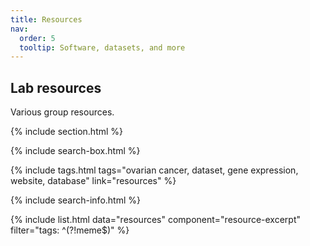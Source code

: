 ```yaml
---
title: Resources
nav:
  order: 5
  tooltip: Software, datasets, and more
---
```


## Lab resources

Various group resources.

{% include section.html %}

{% include search-box.html %}

{%
  include tags.html
  tags="ovarian cancer, dataset, gene expression, website, database"
  link="resources"
%}

{% include search-info.html %}

{% include list.html data="resources" component="resource-excerpt" filter="tags: ^(?!meme$)" %}
